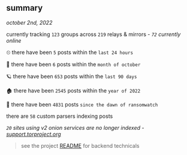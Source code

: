 
## summary
_october 2nd, 2022_

currently tracking `123` groups across `219` relays & mirrors - _`72` currently online_

⏲ there have been `5` posts within the `last 24 hours`

🦈 there have been `6` posts within the `month of october`

🪐 there have been `653` posts within the `last 90 days`

🏚 there have been `2545` posts within the `year of 2022`

🦕 there have been `4831` posts `since the dawn of ransomwatch`

there are `58` custom parsers indexing posts

_`20` sites using v2 onion services are no longer indexed - [support.torproject.org](https://support.torproject.org/onionservices/v2-deprecation/)_

> see the project [README](https://github.com/joshhighet/ransomwatch#ransomwatch--) for backend technicals
